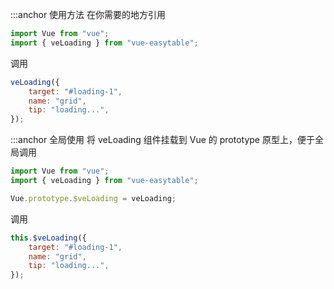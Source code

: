 :::anchor 使用方法
在你需要的地方引用

```javascript
import Vue from "vue";
import { veLoading } from "vue-easytable";
```

调用

```javascript
veLoading({
    target: "#loading-1",
    name: "grid",
    tip: "loading...",
});
```

:::anchor 全局使用
将 veLoading 组件挂载到 Vue 的 prototype 原型上，便于全局调用

```javascript
import Vue from "vue";
import { veLoading } from "vue-easytable";

Vue.prototype.$veLoading = veLoading;
```

调用

```javascript
this.$veLoading({
    target: "#loading-1",
    name: "grid",
    tip: "loading...",
});
```
